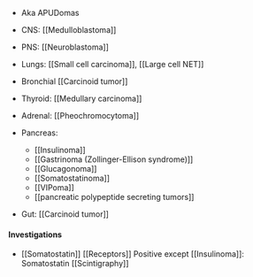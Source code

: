 - Aka APUDomas

- CNS: [[Medulloblastoma]]
- PNS: [[Neuroblastoma]]
- Lungs: [[Small cell carcinoma]], [[Large cell NET]] 
- Bronchial [[Carcinoid tumor]] 
- Thyroid: [[Medullary carcinoma]]
- Adrenal: [[Pheochromocytoma]]
- Pancreas:
	- [[Insulinoma]]
	- [[Gastrinoma (Zollinger-Ellison syndrome)]]
	- [[Glucagonoma]]
	- [[Somatostatinoma]]
	- [[VIPoma]]
	- [[pancreatic polypeptide secreting tumors]] 

- Gut: [[Carcinoid tumor]] 

#### Investigations
- [[Somatostatin]] [[Receptors]] Positive except [[Insulinoma]]: Somatostatin [[Scintigraphy]] 
